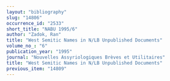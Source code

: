 ```yaml
---
layout: "bibliography"
slug: "14806"
occurrence_id: "2533"
short_title: "NABU 1995/6"
author: "Zadok, Ran"
title: "West Semitic Names in N/LB Unpublished Documents"
volume_no_: "6"
publication_year: "1995"
journal: "Nouvelles Assyriologiques Brèves et Utilitaires"
title: "West Semitic Names in N/LB Unpublished Documents"
previous_item: "14809"
---
```

